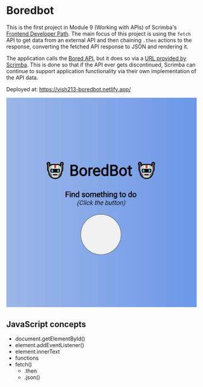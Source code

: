 # Boredbot

This is the first project in Module 9 (Working with APIs) of Scrimba's [Frontend Developer Path](https://scrimba.com/learn/frontend). The main focus of this project is using the `fetch` API to get data from an external API and then chaining `.then` actions to the response, converting the fetched API response to JSON and rendering it.

The application calls the [Bored API](https://www.boredapi.com), but it does so via a [URL provided by Scrimba](https://apis.scrimba.com/bored/api/activity). This is done so that if the API ever gets discontinued, Scrimba can continue to support application functionality via their own implementation of the API data.

Deployed at: https://vish213-boredbot.netlify.app/

![](./screenshot.jpg)

## JavaScript concepts

- document.getElementById()
- element.addEventListener()
- element.innerText
- functions
- fetch()
    - .then
    - .json()